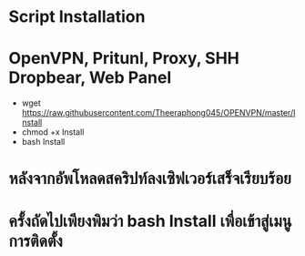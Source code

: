 # Script Installation
# OpenVPN, Pritunl, Proxy, SHH Dropbear, Web Panel

- wget https://raw.githubusercontent.com/Theeraphong045/OPENVPN/master/Install
- chmod +x Install
- bash Install

# หลังจากอัพโหลดสคริปท์ลงเซิฟเวอร์เสร็จเรียบร้อย
# ครั้งถัดไปเพียงพิมว่า bash Install เพื่อเข้าสู่เมนูการติดตั้ง
